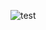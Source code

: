 
![test]([https://myoctocat.com/assets/images/base-octocat.svg](https://github.com/bigliuliu/food-delivery/blob/main/frontend/src/assets/1.png))

